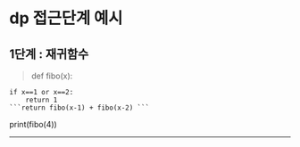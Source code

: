 # dp 접근단계 예시

##   1단계 : 재귀함수
> def fibo(x):  

    if x==1 or x==2:  
        return 1  
    ```return fibo(x-1) + fibo(x-2) ```  
print(fibo(4))  

***
